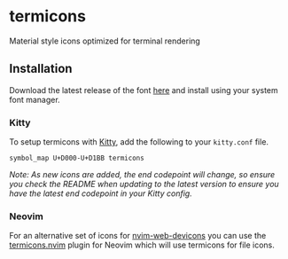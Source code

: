 # termicons

Material style icons optimized for terminal rendering

## Installation

Download the latest release of the font
[here](https://mskelton.dev/termicons/termicons.ttf) and install using your
system font manager.

### Kitty

To setup termicons with [Kitty](https://sw.kovidgoyal.net/kitty), add the
following to your `kitty.conf` file.

```kitty
symbol_map U+D000-U+D1BB termicons
```

_Note: As new icons are added, the end codepoint will change, so ensure you
check the README when updating to the latest version to ensure you have the
latest end codepoint in your Kitty config._

### Neovim

For an alternative set of icons for
[nvim-web-devicons](https://github.com/nvim-tree/nvim-web-devicons) you can use
the [termicons.nvim](https://github.com/mskelton/termicons.nvim) plugin for
Neovim which will use termicons for file icons.
